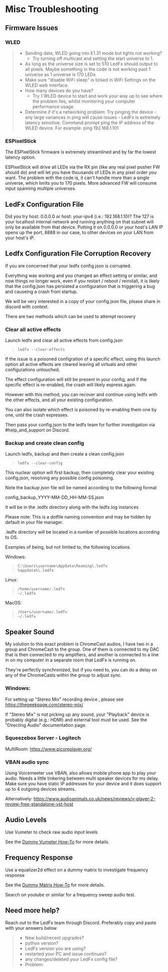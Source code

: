 # Misc Troubleshooting

## Firmware Issues

### WLED

> -   Sending data, WLED going into E1.31 mode but lights not working?
>     -   Try turning off multicast and setting the start universe to 1.
> -   As long as the universe size is set to 510 LedFx should output to
>     all pixels. Maybe something in the code is not working past 1
>     universe as 1 universe is 170 LEDs
> -   Make sure \"disable WiFi sleep\" is ticked in WiFi Settings on the
>     WLED web interface.
> -   How many devices do you have?
>     -   Try 1 WLED device to start and work your way up to see where
>         the problem lies, whilst monitoring your computer performance
>         usage.
> -   Determine if it's a networking problem: Try pinging the device -
>     any large variances in ping will cause issues - LedFx is extremely
>     latency sensitive. Command prompt ping the IP address of the WLED
>     device. For example: ping 192.168.1.101

### ESPixelStick

The ESPixelStick firmware is extremely streamlined and by far the lowest
latency option.

ESPixelStick will drive all LEDs via the RX pin (like any real pixel
pusher FW should do) and will let you have thousands of LEDs in any
pixel order you want. The problem with the code is, it can\'t handle
more than a single universe, which limits you to 170 pixels. More
advanced FW will consume input spanning multiple universes.

## LedFx Configuration File

Did you try host: 0.0.0.0 or host: your-ipv4 (i.e.: 192.168.1.10)? The
127 is your localhost internal network and running anything on that
subnet will only be available from that device. Putting it on 0.0.0.0 or
your host\'s LAN IP opens up the port, 8888 in our case, to other
devices on your LAN from your host\'s IP.

## Ledfx Configuration File Corruption Recovery

If you are concerned that your ledfx config.json is corrupted.

Everything was working and you changed an effect setting or similar, and
now things no longer work, even if you restart / reboot / reinstall, it
is likely that the config.json has persisted a configuration that is
triggering a bug and causeing a crash from startup.

We will be very interested in a copy of your config.json file, please
share in discord with context.

There are two methods which can be used to attempt recovery

### Clear all active effects

Launch ledfx and clear all active effects from config.json

> ``` console
> ledfx --clear-effects
> ```

If the issue is a poisoned configration of a specific effect, using this
launch option all active effects are cleared leaving all virtuals and
other configurations untouched.

The effect configuration will still be present in your config, and if
the specific effect is re-enabled, the crash will likely express again.

However with this method, you can recover and continue using ledfx with
the other effects, and all your existing configuration.

You can also isolate which effect is poisoned by re-enabling them one by
one, until the crash expresses.

Then pass your config.json to the ledfx team for further investigation
via #help_and_support on Discord.

### Backup and create clean config

Launch ledfx, backup and then create a clean config.json

> ``` console
> ledfx --clear-config
> ```

This nuclear option will first backup, then completely clear your
existing config.json, resolving any possible config poisoning.

Note the backup json file will be named according to the following
format

config_backup_YYYY-MM-DD_HH-MM-SS.json

It will be in the .ledfx directory along with the ledfx.log instances

Please note: This is a dotfile naming convention and may be hidden by
default in your file manager.

.ledfx directory will be located in a number of possible locations
according to OS.

Examples of being, but not limited to, the following locations

Windows:

> ``` console
> C:\Users\username\AppData\Roaming\.ledfx
> %appdata%\.ledfx
> ```

Linux:

> ``` console
> /home/username/.ledfx
> ~/.ledfx
> ```

MacOS:

> ``` console
> /Users/username/.ledfx
> ~/.ledfx
> ```

## Speaker Sound

My solution to this exact problem is ChromeCast audios, I have two in a
group and ChromeCast to the group. One of them is connected to my DAC
that is then connected to my amplifiers, and another is connected to a
line in on my computer in a separate room that LedFx is running on.

They\'re perfectly synchronized, but if you need to, you can do a delay
on any of the ChromeCasts within the group to adjust sync.

### Windows:

For setting up \"Stereo Mix\" recording device , please see
<https://thegeekpage.com/stereo-mix/>

If \"Stereo Mix\" is not picking up any sound, your \"Playback\" device
is probably digital (e.g.: HDMI) and external tool must be used. See the
\"Directing Audio\" documentation page.

### Squeezebox Server - Logitech

MultiRoom: <https://www.picoreplayer.org/>

### VBAN audio sync

Using Voicemeeter use VBAN, also allows mobile phone app to play your
audio. Needs a little tinkering between multi speaker devices for ms
delay. Make sure you have static IP addresses for your device and it
does support up to 4 outgoing devices streams.

Alternatively:
<https://www.audioanimals.co.uk/news/reviews/v-player-2-review-free-standalone-vst-host>

## Audio Levels

Use Vumeter to check raw audio input levels

See the [Dummy Vumeter How-To](../howto/dummy_vumeter.md) for more details.

## Frequency Response

Use a equalizer2d effect on a dummy matrix to investigate frequency response

See the [Dummy Matrix How-To](../howto/dummy_matrix.md) for more details.

Search on youtube or similar for a frequency sweep audio test.

## Need more help?

Reach out to the LedFx team through Discord. Preferably copy and paste
with your answers below

> -   New build/recent upgrades?
> -   python version?
> -   LedFx version you are using?
> -   restarted your PC and issue continues?
> -   any changes/deleted your LedFx config file?
> -   Problem:
